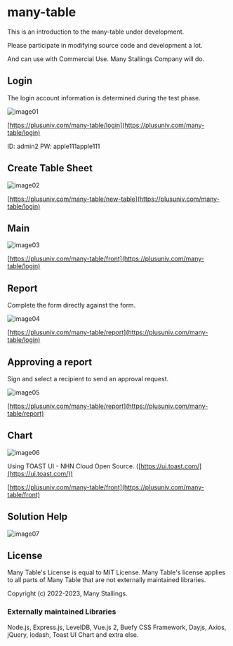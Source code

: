 # many-table
This is an introduction to the many-table under development.

Please participate in modifying source code and development a lot.

And can use with Commercial Use. Many Stallings Company will do.

## Login
The login account information is determined during the test phase.


![image01](https://user-images.githubusercontent.com/32004044/228518202-670313e8-dad1-4d8a-ab10-b82bf3df1aac.png)


[https://plusuniv.com/many-table/login](https://plusuniv.com/many-table/login)

ID: admin2
PW: apple111apple111

## Create Table Sheet
![image02](https://user-images.githubusercontent.com/32004044/228518265-b226d346-24cf-438e-be0a-fb43ee9657a3.png)


[https://plusuniv.com/many-table/new-table](https://plusuniv.com/many-table/login)

## Main
![image03](https://user-images.githubusercontent.com/32004044/228518321-e6d4f788-f167-4072-8846-151730ad8f1d.png)


[https://plusuniv.com/many-table/front](https://plusuniv.com/many-table/login)

## Report
Complete the form directly against the form.


![image04](https://user-images.githubusercontent.com/32004044/228518350-5320a3c7-39e8-4b1f-96bb-ad2ebb4fe8f1.png)


[https://plusuniv.com/many-table/report](https://plusuniv.com/many-table/login)

## Approving a report
Sign and select a recipient to send an approval request.


![image05](https://user-images.githubusercontent.com/32004044/228518391-66e8e581-3fd5-4b84-a34e-0794aae12508.png)


[https://plusuniv.com/many-table/report](https://plusuniv.com/many-table/report)

## Chart
![image06](https://user-images.githubusercontent.com/32004044/228518637-45f9f68e-0c3b-4118-902a-563ffeea834d.png)


Using TOAST UI - NHN Cloud Open Source. ([https://ui.toast.com/](https://ui.toast.com/))


[https://plusuniv.com/many-table/front](https://plusuniv.com/many-table/front)

## Solution Help
![image07](https://user-images.githubusercontent.com/32004044/228518695-251255f1-9813-472b-a2e3-9c35a6904c34.png)


## License
Many Table's License is equal to MIT License.
Many Table's license applies to all parts of Many Table that are not externally maintained libraries.

Copyright (c) 2022-2023, Many Stallings.

### Externally maintained Libraries

Node.js, Express.js, LevelDB, Vue.js 2, Buefy CSS Framework, Dayjs, Axios, jQuery, lodash, Toast UI Chart and extra else.
